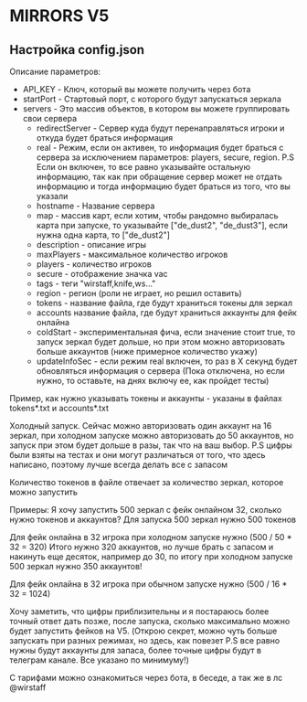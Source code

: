 # MIRRORS V5

## Настройка config.json

Описание параметров:
- API_KEY - Ключ, который вы можете получить через бота
- startPort - Стартовый порт, с которого будут запускаться зеркала
- servers - Это массив объектов, в котором вы можете группировать свои сервера
    - redirectServer - Сервер куда будут перенаправляться игроки и откуда будет браться информация
    - real - Режим, если он активен, то информация будет браться с сервера за исключением параметров: players, secure, region. P.S Если он включен, то все равно указывайте остальную информацию, так как при обращение сервер может не отдать информацию и тогда информацию будет браться из того, что вы указали
    - hostname - Название сервера
    - map - массив карт, если хотим, чтобы рандомно выбиралась карта при запуске, то указывайте ["de_dust2", "de_dust3"], если нужна одна карта, то ["de_dust2"]
    - description - описание игры
    - maxPlayers - максимальное количество игроков
    - players - количество игроков
    - secure - отображение значка vac
    - tags - теги "wirstaff,knife,ws..."
    - region - регион (роли не играет, но решил оставить)
    - tokens - название файла, где будут храниться токены для зеркал
    - accounts название файла, где будут храниться аккаунты для фейк онлайна
    - coldStart - экспериментальная фича, если значение стоит true, то запуск зеркал будет дольше, но при этом можно авторизовать больше аккаунтов (ниже примерное количество укажу)
    - updateInfoSec - если режим real включен, то раз в X секунд будет обновляться информация о сервера (Пока отключена, но если нужно, то оставьте, на днях включу ее, как пройдет тесты)


Пример, как нужно указывать токены и аккаунты - указаны в файлах tokens*.txt и accounts*.txt

Холодный запуск. Сейчас можно авторизовать один аккаунт на 16 зеркал, при холодном запуске можно авторизовать до 50 аккаунтов, но запуск при этом будет дольше в разы, так что на ваш выбор. P.S цифры были взяты на тестах и они могут различаться от того, что здесь написано, поэтому лучше всегда делать все с запасом

Количество токенов в файле отвечает за количество зеркал, которое можно запустить

Примеры: Я хочу запустить 500 зеркал с фейк онлайном 32, сколько нужно токенов и аккаунтов?
Для запуска 500 зеркал нужно 500 токенов

Для фейк онлайна в 32 игрока при холодном запуске нужно (500 / 50 * 32 = 320) Итого нужно 320 аккаунтов, но лучше брать с запасом и накинуть еще десяток, например до 30, по итогу при холодном запуске 500 зеркал нужно 350 аккаунтов!

Для фейк онлайна в 32 игрока при обычном запуске нужно (500 / 16 * 32 = 1024)

Хочу заметить, что цифры приблизительны и я постараюсь более точный ответ дать позже, после запуска, сколько максимально можно будет запустить фейков на V5. (Открою секрет, можно чуть больше запускать при разных режимах, но здесь, как повезет P.S все равно нужны будут аккаунты для запаса, более точные цифры будут в телеграм канале. Все указано по минимуму!)

С тарифами можно ознакомиться через бота, в беседе, а так же в лс @wirstaff
